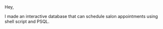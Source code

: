 Hey,

I made an interactive database that can schedule salon appointments using shell script and PSQL.
